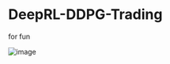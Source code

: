 # DeepRL-DDPG-Trading
for fun


![image](https://user-images.githubusercontent.com/81799385/197396027-23042a90-7559-4584-81de-46298a843f3b.png)
